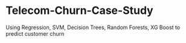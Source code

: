 # Telecom-Churn-Case-Study
Using Regression, SVM, Decision Trees, Random Forests, XG Boost to predict customer churn
